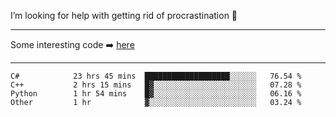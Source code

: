 I’m looking for help with getting rid of procrastination 🤔

-----

Some interesting code :arrow_right: [here](https://github.com/zhen8838/playground)

-----

<!--START_SECTION:waka-->

```text
C#            23 hrs 45 mins  ███████████████████░░░░░░   76.54 %
C++           2 hrs 15 mins   █▓░░░░░░░░░░░░░░░░░░░░░░░   07.28 %
Python        1 hr 54 mins    █▓░░░░░░░░░░░░░░░░░░░░░░░   06.16 %
Other         1 hr            ▓░░░░░░░░░░░░░░░░░░░░░░░░   03.24 %
```

<!--END_SECTION:waka-->

<!--
**zhen8838/zhen8838** is a ✨ _special_ ✨ repository because its `README.md` (this file) appears on your GitHub profile.

Here are some ideas to get you started:

- 🔭 I’m currently working on ...
- 🌱 I’m currently learning ...
- 👯 I’m looking to collaborate on ...
 ...
- 💬 Ask me about ...
- 📫 How to reach me: ...
- 😄 Pronouns: ...
- ⚡ Fun fact: ...
-->
